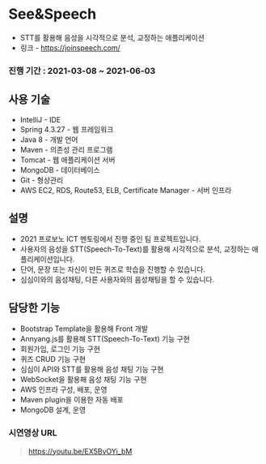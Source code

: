 # See&Speech
- STT를 활용해 음성을 시각적으로 분석, 교정하는 애플리케이션
- 링크 - https://joinspeech.com/

### 진행 기간 : 2021-03-08 ~ 2021-06-03    

## 사용 기술
- IntelliJ - IDE
- Spring 4.3.27 - 웹 프레임워크
- Java 8 - 개발 언어
- Maven - 의존성 관리 프로그램
- Tomcat - 웹 애플리케이션 서버
- MongoDB - 데이터베이스
- Git - 형상관리
- AWS EC2, RDS, Route53, ELB, Certificate Manager - 서버 인프라
  
## 설명  
- 2021 프로보노 ICT 멘토링에서 진행 중인 팀 프로젝트입니다.
- 사용자의 음성을 STT(Speech-To-Text)를 활용해 시각적으로 분석, 교정하는 애플리케이션입니다.
- 단어, 문장 또는 자신이 만든 퀴즈로 학습을 진행할 수 있습니다. 
- 심심이와의 음성채팅, 다른 사용자와의 음성채팅을 할 수 있습니다.

## 담당한 기능
- Bootstrap Template을 활용해 Front 개발
- Annyang.js를 활용해 STT(Speech-To-Text) 기능 구현
- 회원가입, 로그인 기능 구현
- 퀴즈  CRUD 기능 구현
- 심심이 API와 STT를 활용해 음성 채팅 기능 구현
- WebSocket을 활용해 음성 채팅 기능 구현
- AWS 인프라 구성, 배포, 운영
- Maven plugin을 이용한 자동 배포
- MongoDB 설계, 운영

### 시연영상 URL
> https://youtu.be/EX5BvOYi_bM


